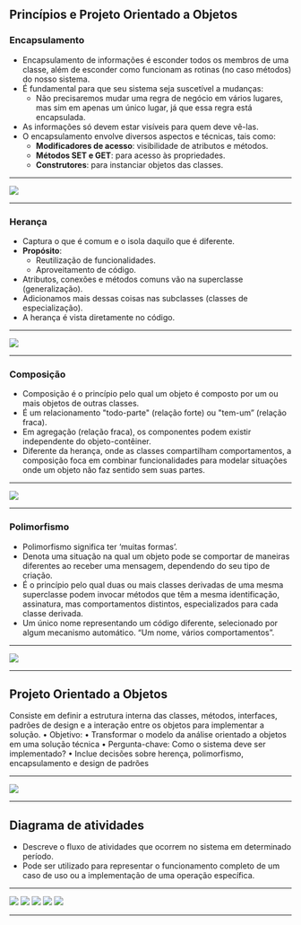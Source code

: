 ## Princípios e Projeto Orientado a Objetos
### Encapsulamento
- Encapsulamento de informações é esconder todos os membros de uma classe, além de esconder como funcionam as rotinas (no caso métodos) do nosso sistema.
- É fundamental para que seu sistema seja suscetível a mudanças:
    - Não precisaremos mudar uma regra de negócio em vários lugares, mas sim em apenas um único lugar, já que essa regra está encapsulada.
- As informações só devem estar visíveis para quem deve vê-las.
- O encapsulamento envolve diversos aspectos e técnicas, tais como:
    - **Modificadores de acesso**: visibilidade de atributos e métodos.
    - **Métodos SET e GET**: para acesso às propriedades.
    - **Construtores**: para instanciar objetos das classes.

---
![](image/image.png)

---

### Herança

- Captura o que é comum e o isola daquilo que é diferente.
- **Propósito**:
    - Reutilização de funcionalidades.
    - Aproveitamento de código.
- Atributos, conexões e métodos comuns vão na superclasse (generalização).
- Adicionamos mais dessas coisas nas subclasses (classes de especialização).
- A herança é vista diretamente no código.

---
![](image/image1.png)

---

### Composição

- Composição é o princípio pelo qual um objeto é composto por um ou mais objetos de outras classes.
- É um relacionamento "todo-parte" (relação forte) ou "tem-um” (relação fraca).
- Em agregação (relação fraca), os componentes podem existir independente do objeto-contêiner.
- Diferente da herança, onde as classes compartilham comportamentos, a composição foca em combinar funcionalidades para modelar situações onde um objeto não faz sentido sem suas partes.

---
![](image/image2.png)

---

### Polimorfismo

- Polimorfismo significa ter ‘muitas formas’.
- Denota uma situação na qual um objeto pode se comportar de maneiras diferentes ao receber uma mensagem, dependendo do seu tipo de criação.
- É o princípio pelo qual duas ou mais classes derivadas de uma mesma superclasse podem invocar métodos que têm a mesma identificação, assinatura, mas comportamentos distintos, especializados para cada classe derivada.
- Um único nome representando um código diferente, selecionado por algum mecanismo automático. “Um nome, vários comportamentos”.

---
![](image/image3.png)

---

## Projeto Orientado a Objetos
Consiste em definir a estrutura interna das classes, métodos, interfaces, padrões de
design e a interação entre os objetos para implementar a solução.
• Objetivo:
• Transformar o modelo da análise orientado a objetos em uma solução técnica
• Pergunta-chave: Como o sistema deve ser implementado?
• Inclue decisões sobre herença, polimorfismo, encapsulamento e design de padrões

---
![](image/image4.png)

---

## Diagrama de atividades
- Descreve o fluxo de atividades que ocorrem no sistema em determinado período.
- Pode ser utilizado para representar o funcionamento completo de um caso de uso ou a implementação de uma operação específica.

---
![](image/image5.png)
![](image/image6.png)
![](image/image7.png)
![](image/image8.png)
![](image/image9.png)

---